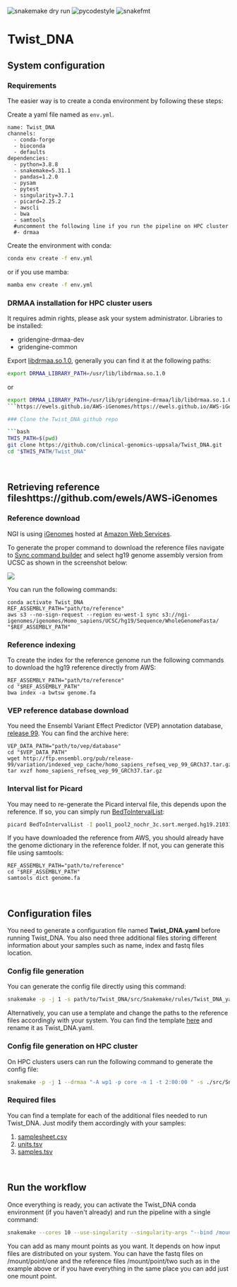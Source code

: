 ![snakemake dry run](https://github.com/clinical-genomics-uppsala/Twist_DNA/workflows/snakemake%20dry%20run/badge.svg?branch=develop)
![pycodestyle](https://github.com/clinical-genomics-uppsala/Twist_DNA/workflows/pycodestyle/badge.svg?branch=develop)
![snakefmt](https://github.com/clinical-genomics-uppsala/Twist_DNA/workflows/snakefmt/badge.svg?branch=develop)

# Twist_DNA

## System configuration

### Requirements
The easier way is to create a conda environment by following these steps:

Create a yaml file named as `env.yml`.

```yaml=
name: Twist_DNA
channels:
  - conda-forge
  - bioconda
  - defaults
dependencies:
  - python=3.8.8
  - snakemake=5.31.1
  - pandas=1.2.0
  - pysam
  - pytest
  - singularity=3.7.1
  - picard=2.25.2
  - awscli
  - bwa
  - samtools
  #uncomment the following line if you run the pipeline on HPC cluster
  #- drmaa
```

Create the environment with conda:

```bash
conda env create -f env.yml
```

or if you use mamba:

```bash 
mamba env create -f env.yml
```


### DRMAA installation for HPC cluster users
It requires admin rights, please ask your system administrator. 
Libraries to be installed:

- gridengine-drmaa-dev
- gridengine-common


Export [libdrmaa.so.1.0](https://github.com/pygridtools/drmaa-python 'DRMAA Python'), generally you can find it at the following paths:

```bash
export DRMAA_LIBRARY_PATH=/usr/lib/libdrmaa.so.1.0
```

or

```bash
export DRMAA_LIBRARY_PATH=/usr/lib/gridengine-drmaa/lib/libdrmaa.so.1.0
```https://ewels.github.io/AWS-iGenomes/https://ewels.github.io/AWS-iGenomes/https://ewels.github.io/AWS-iGenomes/

### Clone the Twist_DNA github repo

```bash
THIS_PATH=$(pwd)
git clone https://github.com/clinical-genomics-uppsala/Twist_DNA.git
cd "$THIS_PATH/Twist_DNA"
```
<br>


## Retrieving reference fileshttps://github.com/ewels/AWS-iGenomes

### Reference download
NGI is using [iGenomes](https://github.com/ewels/AWS-iGenomes 'GitHub repository') hosted at [Amazon Web Services](https://aws.amazon.com/?nc2=h_lg 'Amazon Web Services').

To generate the proper command to download the reference files navigate to [Sync command builder](https://ewels.github.io/AWS-iGenomes/ 'Command builder direct link') and select hg19 genome assembly version from UCSC as shown in the screenshot below:

![](https://i.imgur.com/2jaWPAR.png)

You can run the following commands:

```bash=
conda activate Twist_DNA
REF_ASSEMBLY_PATH="path/to/reference"
aws s3 --no-sign-request --region eu-west-1 sync s3://ngi-igenomes/igenomes/Homo_sapiens/UCSC/hg19/Sequence/WholeGenomeFasta/ "$REF_ASSEMBLY_PATH"
```

### Reference indexing
To create the index for the reference genome run the following commands to download the hg19 reference directly from AWS:

```bash=
REF_ASSEMBLY_PATH="path/to/reference"
cd "$REF_ASSEMBLY_PATH"
bwa index -a bwtsw genome.fa
```

### VEP reference database download
You need the Ensembl Variant Effect Predictor (VEP) annotation database, [release 99](http://ftp.ensembl.org/pub/release-99/variation/indexed_vep_cache/ 'VEP release-99'). You can find the archive here:

```bash=
VEP_DATA_PATH="path/to/vep/database"
cd "$VEP_DATA_PATH"
wget http://ftp.ensembl.org/pub/release-99/variation/indexed_vep_cache/homo_sapiens_refseq_vep_99_GRCh37.tar.gz
tar xvzf homo_sapiens_refseq_vep_99_GRCh37.tar.gz
```

### Interval list for Picard
You may need to re-generate the Picard interval file, this depends upon the reference. If so, you can simply run [BedToIntervalList](https://gatk.broadinstitute.org/hc/en-us/articles/360036883931-BedToIntervalList-Picard- 'BedToIntervalList'):

```bash
picard BedToIntervalList -I pool1_pool2_nochr_3c.sort.merged.hg19.210311.met.annotated.bed -O pool1_pool2_nochr_3c.sort.merged.padded20.hg19.210311.met.annotated.interval_list -SD genome.dict
```

If you have downloaded the reference from AWS, you should already have the genome dictionary in the reference folder. If not, you can generate this file using samtools:

```bash=
REF_ASSEMBLY_PATH="path/to/reference"
cd "$REF_ASSEMBLY_PATH"
samtools dict genome.fa
```
<br>

## Configuration files
You need to generate a configuration file named **Twist_DNA.yaml** before running Twist_DNA. You also need three additional files storing different information about your samples such as name, index and fastq files location.


### Config file generation
You can generate the config file directly using this command:

```bash
snakemake -p -j 1 -s path/to/Twist_DNA/src/Snakemake/rules/Twist_DNA_yaml/Twist_DNA_yaml.smk
```

Alternatively, you can use a template and change the paths to the reference files accordingly with your system. You can find the template [here](https://github.com/clinical-genomics-uppsala/Twist_DNA/blob/develop/Config/Pipeline/configdefaults201012.yaml) and rename it as Twist_DNA.yaml.


### Config file generation on HPC cluster
On HPC clusters users can run the following command to generate the config file:

```bash
snakemake -p -j 1 --drmaa "-A wp1 -p core -n 1 -t 2:00:00 " -s ./src/Snakemake/rules/Twist_DNA_yaml/Twist_DNA_yaml.smk
```

### Required files
You can find a template for each of the additional files needed to run Twist_DNA. Just modify them accordingly with your samples:

1. [samplesheet.csv](https://github.com/clinical-genomics-uppsala/Twist_DNA/blob/develop/tests/workflow_dry_run/twist_dna/samplesheet.csv)
2. [units.tsv](https://github.com/clinical-genomics-uppsala/Twist_DNA/blob/develop/tests/workflow_dry_run/twist_dna/units.tsv)
3. [samples.tsv](https://github.com/clinical-genomics-uppsala/Twist_DNA/blob/develop/tests/workflow_dry_run/twist_dna/samples.tsv)

<br>

## Run the workflow
Once everything is ready, you can activate the Twist_DNA conda environment (if you haven't already) and run the pipeline with a single command:

```bash
snakemake --cores 10 --use-singularity --singularity-args "--bind /mount/point/one --bind /mount/point/two"
```

You can add as many mount points as you want. It depends on how input files are distributed on your system. You can have the fastq files on /mount/point/one and the reference files /mount/point/two such as in the example above or if you have everything in the same place you can add just one mount point.

<br>

